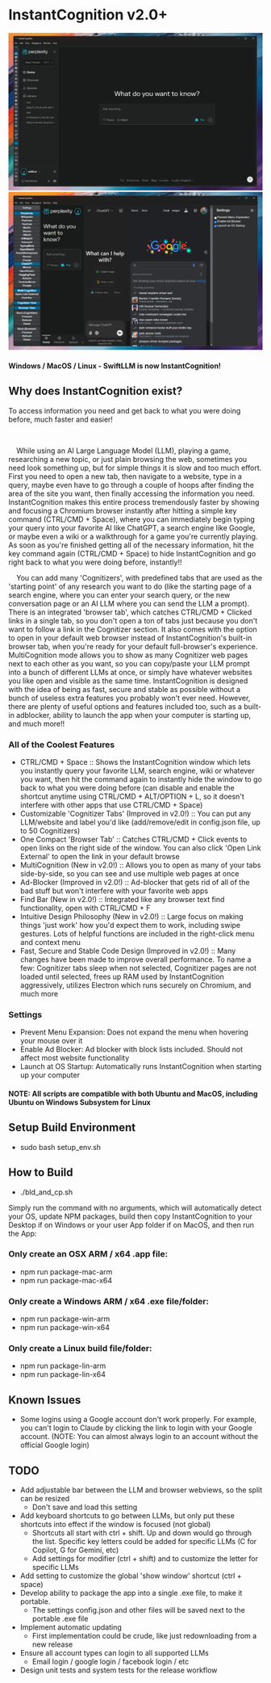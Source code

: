 # InstantCognition v2.0+

![InstantCognition Screenshot](assets/InstantCognition.png)
![InstantCognition Screenshot](assets/InstantCognition-full.png)

#### Windows / MacOS / Linux - SwiftLLM is now InstantCognition!


## Why does InstantCognition exist?
To access information you need and get back to what you were doing before, much faster and easier!

<br>

&nbsp;&nbsp;&nbsp;&nbsp;While using an AI Large Language Model (LLM), playing a game, researching a new topic, or just plain browsing the web, sometimes you need look something up, but for simple things it is slow and too much effort. First you need to open a new tab, then navigate to a website, type in a query, maybe even have to go through a couple of hoops after finding the area of the site you want, then finally accessing the information you need. InstantCognition makes this entire process tremendously faster by showing and focusing a Chromium browser instantly after hitting a simple key command (CTRL/CMD + Space), where you can immediately begin typing your query into your favorite AI like ChatGPT, a search engine like Google, or maybe even a wiki or a walkthrough for a game you're currently playing. As soon as you're finished getting all of the necessary information, hit the key command again (CTRL/CMD + Space) to hide InstantCognition and go right back to what you were doing before, instantly!!

&nbsp;&nbsp;&nbsp;&nbsp;You can add many 'Cognitizers', with predefined tabs that are used as the 'starting point' of any research you want to do (like the starting page of a search engine, where you can enter your search query, or the new conversation page or an AI LLM where you can send the LLM a prompt). There is an integrated 'browser tab', which catches CTRL/CMD + Clicked links in a single tab, so you don't open a ton of tabs just because you don't want to follow a link in the Cognitizer section. It also comes with the option to open in your default web browser instead of InstantCognition's built-in browser tab, when you're ready for your default full-browser's experience. MultiCognition mode allows you to show as many Cognitizer web pages next to each other as you want, so you can copy/paste your LLM prompt into a bunch of different LLMs at once, or simply have whatever websites you like open and visible as the same time. InstantCognition is designed with the idea of being as fast, secure and stable as possible without a bunch of useless extra features you probably won't ever need. However, there are plenty of useful options and features included too, such as a built-in adblocker, ability to launch the app when your computer is starting up, and much more!!



### All of the Coolest Features
- CTRL/CMD + Space :: Shows the InstantCognition window which lets you instantly query your favorite LLM, search engine, wiki or whatever you want, then hit the command again to instantly hide the window to go back to what you were doing before (can disable and enable the shortcut anytime using CTRL/CMD + ALT/OPTION + L, so it doesn't interfere with other apps that use CTRL/CMD + Space)
- Customizable 'Cognitizer Tabs' (Improved in v2.0!) :: You can put any LLM/website and label you'd like (add/remove/edit in config.json file, up to 50 Cognitizers)
- One Compact 'Browser Tab' :: Catches CTRL/CMD + Click events to open links on the right side of the window. You can also click 'Open Link External' to open the link in your default browse
- MultiCognition (New in v2.0!) :: Allows you to open as many of your tabs side-by-side, so you can see and use multiple web pages at once
- Ad-Blocker (Improved in v2.0!) :: Ad-blocker that gets rid of all of the bad stuff but won't interfere with your favorite web apps
- Find Bar (New in v2.0!) :: Integrated like any browser text find functionality, open with CTRL/CMD + F
- Intuitive Design Philosophy (New in v2.0!) :: Large focus on making things 'just work' how you'd expect them to work, including swipe gestures. Lots of helpful functions are included in the right-click menu and context menu
- Fast, Secure and Stable Code Design (Improved in v2.0!) :: Many changes have been made to improve overall performance. To name a few: Cognitizer tabs sleep when not selected, Cognitizer pages are not loaded until selected, frees up RAM used by InstantCognition aggressively, utilizes Electron which runs securely on Chromium, and much more
### Settings
- Prevent Menu Expansion: Does not expand the menu when hovering your mouse over it
- Enable Ad Blocker: Ad blocker with block lists included. Should not affect most website functionality
- Launch at OS Startup: Automatically runs InstantCognition when starting up your computer



#### NOTE: All scripts are compatible with both Ubuntu and MacOS, including Ubuntu on Windows Subsystem for Linux

## Setup Build Environment

- sudo bash setup_env.sh



## How to Build

- ./bld_and_cp.sh

Simply run the command with no arguments, which will automatically detect your OS, update NPM packages, build then copy InstantCognition to your Desktop if on Windows or your user App folder if on MacOS, and then run the App:



### Only create an OSX ARM / x64 .app file: 
- npm run package-mac-arm
- npm run package-mac-x64

### Only create a Windows ARM / x64 .exe file/folder: 
- npm run package-win-arm
- npm run package-win-x64

### Only create a Linux build file/folder: 
- npm run package-lin-arm
- npm run package-lin-x64



## Known Issues

- Some logins using a Google account don't work properly. For example, you can't login to Claude by clicking the link to login with your Google account. (NOTE: You can almost always login to an account without the official Google login)



## TODO
- Add adjustable bar between the LLM and browser webviews, so the split can be resized
    - Don't save and load this setting
- Add keyboard shortcuts to go between LLMs, but only put these shortcuts into effect if the window is focused (not global)
    - Shortcuts all start with ctrl + shift. Up and down would go through the list. Specific key letters could be added for specific LLMs (C for Copilot, G for Gemini, etc)
    - Add settings for modifier (ctrl + shift) and to customize the letter for specific LLMs
- Add setting to customize the global 'show window' shortcut (ctrl + space)
- Develop ability to package the app into a single .exe file, to make it portable.
    - The settings config.json and other files will be saved next to the portable .exe file
- Implement automatic updating
    - First implementation could be crude, like just redownloading from a new release
- Ensure all account types can login to all supported LLMs
    - Email login / google login / facebook login / etc
- Design unit tests and system tests for the release workflow
